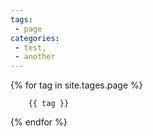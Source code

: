 ```yaml
---
tags:
 - page
categories:
 - test,
 - another
---
```



{% for tag in site.tages.page %}
      
        {{ tag }}
{% endfor %}
